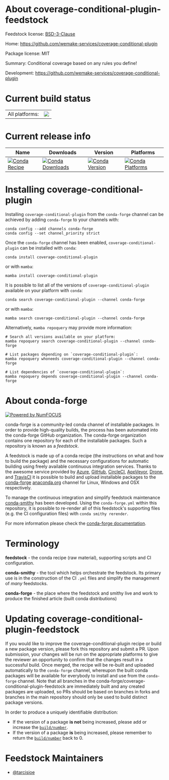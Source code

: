 About coverage-conditional-plugin-feedstock
===========================================

Feedstock license: [BSD-3-Clause](https://github.com/conda-forge/coverage-conditional-plugin-feedstock/blob/main/LICENSE.txt)

Home: https://github.com/wemake-services/coverage-conditional-plugin

Package license: MIT

Summary: Conditional coverage based on any rules you define!

Development: https://github.com/wemake-services/coverage-conditional-plugin

Current build status
====================


<table><tr><td>All platforms:</td>
    <td>
      <a href="https://dev.azure.com/conda-forge/feedstock-builds/_build/latest?definitionId=14096&branchName=main">
        <img src="https://dev.azure.com/conda-forge/feedstock-builds/_apis/build/status/coverage-conditional-plugin-feedstock?branchName=main">
      </a>
    </td>
  </tr>
</table>

Current release info
====================

| Name | Downloads | Version | Platforms |
| --- | --- | --- | --- |
| [![Conda Recipe](https://img.shields.io/badge/recipe-coverage--conditional--plugin-green.svg)](https://anaconda.org/conda-forge/coverage-conditional-plugin) | [![Conda Downloads](https://img.shields.io/conda/dn/conda-forge/coverage-conditional-plugin.svg)](https://anaconda.org/conda-forge/coverage-conditional-plugin) | [![Conda Version](https://img.shields.io/conda/vn/conda-forge/coverage-conditional-plugin.svg)](https://anaconda.org/conda-forge/coverage-conditional-plugin) | [![Conda Platforms](https://img.shields.io/conda/pn/conda-forge/coverage-conditional-plugin.svg)](https://anaconda.org/conda-forge/coverage-conditional-plugin) |

Installing coverage-conditional-plugin
======================================

Installing `coverage-conditional-plugin` from the `conda-forge` channel can be achieved by adding `conda-forge` to your channels with:

```
conda config --add channels conda-forge
conda config --set channel_priority strict
```

Once the `conda-forge` channel has been enabled, `coverage-conditional-plugin` can be installed with `conda`:

```
conda install coverage-conditional-plugin
```

or with `mamba`:

```
mamba install coverage-conditional-plugin
```

It is possible to list all of the versions of `coverage-conditional-plugin` available on your platform with `conda`:

```
conda search coverage-conditional-plugin --channel conda-forge
```

or with `mamba`:

```
mamba search coverage-conditional-plugin --channel conda-forge
```

Alternatively, `mamba repoquery` may provide more information:

```
# Search all versions available on your platform:
mamba repoquery search coverage-conditional-plugin --channel conda-forge

# List packages depending on `coverage-conditional-plugin`:
mamba repoquery whoneeds coverage-conditional-plugin --channel conda-forge

# List dependencies of `coverage-conditional-plugin`:
mamba repoquery depends coverage-conditional-plugin --channel conda-forge
```


About conda-forge
=================

[![Powered by
NumFOCUS](https://img.shields.io/badge/powered%20by-NumFOCUS-orange.svg?style=flat&colorA=E1523D&colorB=007D8A)](https://numfocus.org)

conda-forge is a community-led conda channel of installable packages.
In order to provide high-quality builds, the process has been automated into the
conda-forge GitHub organization. The conda-forge organization contains one repository
for each of the installable packages. Such a repository is known as a *feedstock*.

A feedstock is made up of a conda recipe (the instructions on what and how to build
the package) and the necessary configurations for automatic building using freely
available continuous integration services. Thanks to the awesome service provided by
[Azure](https://azure.microsoft.com/en-us/services/devops/), [GitHub](https://github.com/),
[CircleCI](https://circleci.com/), [AppVeyor](https://www.appveyor.com/),
[Drone](https://cloud.drone.io/welcome), and [TravisCI](https://travis-ci.com/)
it is possible to build and upload installable packages to the
[conda-forge](https://anaconda.org/conda-forge) [anaconda.org](https://anaconda.org/)
channel for Linux, Windows and OSX respectively.

To manage the continuous integration and simplify feedstock maintenance
[conda-smithy](https://github.com/conda-forge/conda-smithy) has been developed.
Using the ``conda-forge.yml`` within this repository, it is possible to re-render all of
this feedstock's supporting files (e.g. the CI configuration files) with ``conda smithy rerender``.

For more information please check the [conda-forge documentation](https://conda-forge.org/docs/).

Terminology
===========

**feedstock** - the conda recipe (raw material), supporting scripts and CI configuration.

**conda-smithy** - the tool which helps orchestrate the feedstock.
                   Its primary use is in the construction of the CI ``.yml`` files
                   and simplify the management of *many* feedstocks.

**conda-forge** - the place where the feedstock and smithy live and work to
                  produce the finished article (built conda distributions)


Updating coverage-conditional-plugin-feedstock
==============================================

If you would like to improve the coverage-conditional-plugin recipe or build a new
package version, please fork this repository and submit a PR. Upon submission,
your changes will be run on the appropriate platforms to give the reviewer an
opportunity to confirm that the changes result in a successful build. Once
merged, the recipe will be re-built and uploaded automatically to the
`conda-forge` channel, whereupon the built conda packages will be available for
everybody to install and use from the `conda-forge` channel.
Note that all branches in the conda-forge/coverage-conditional-plugin-feedstock are
immediately built and any created packages are uploaded, so PRs should be based
on branches in forks and branches in the main repository should only be used to
build distinct package versions.

In order to produce a uniquely identifiable distribution:
 * If the version of a package **is not** being increased, please add or increase
   the [``build/number``](https://docs.conda.io/projects/conda-build/en/latest/resources/define-metadata.html#build-number-and-string).
 * If the version of a package **is** being increased, please remember to return
   the [``build/number``](https://docs.conda.io/projects/conda-build/en/latest/resources/define-metadata.html#build-number-and-string)
   back to 0.

Feedstock Maintainers
=====================

* [@tarcisioe](https://github.com/tarcisioe/)

